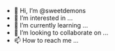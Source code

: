 - 👋 Hi, I’m @sweetdemons
- 👀 I’m interested in ...
- 🌱 I’m currently learning ...
- 💞️ I’m looking to collaborate on ...
- 📫 How to reach me ...

<!---
sweetdemons/sweetdemons is a ✨ special ✨ repository because its `README.md` (this file) appears on your GitHub profile.
You can click the Preview link to take a look at your changes.
--->
